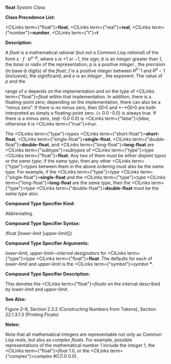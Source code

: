 **float** *System Class* 



**Class Precedence List:** 



<ClLinks  term={"float"}><b>float</b></ClLinks>, <ClLinks  term={"real"}><b>real</b></ClLinks>, <ClLinks  term={"number"}><b>number</b></ClLinks>, <ClLinks  term={"t"}><b>t</b></ClLinks> 



**Description:** 



A <i>float</i> is a mathematical rational (but <i>not</i> a Common Lisp <i>rational</i>) of the form <i>s · f · b<sup>e−p</sup></i>, where <i>s</i> is +1 or <i>−</i>1, the <i>sign</i>; <i>b</i> is an <i>integer</i> greater than 1, the <i>base</i> or <i>radix</i> of the representation; <i>p</i> is a positive <i>integer</i> , the <i>precision</i> (in base-<i>b</i> digits) of the <i>float</i>; <i>f</i> is a positive <i>integer</i> between <i>b<sup>p−</sup></i>1 and <i>b<sup>p</sup> −</i> 1 (inclusive), the significand; and <i>e</i> is an <i>integer</i> , the exponent. The value of <i>p</i> and the 



range of *e* depends on the implementation and on the type of <ClLinks  term={"float"}><i>float</i></ClLinks> within that implementation. In addition, there is a floating-point zero; depending on the implementation, there can also be a “minus zero”. If there is no minus zero, then 0▷0 and *−*0▷0 are both interpreted as simply a floating-point zero. (= 0.0 -0.0) is always true. If there is a minus zero, (eql -0.0 0.0) is <ClLinks  term={"false"}><i>false</i></ClLinks>, otherwise it is <ClLinks  term={"true"}><i>true</i></ClLinks>. 



The <ClLinks  term={"type"}><i>types</i></ClLinks> <ClLinks  term={"short-float"}><b>short-float</b></ClLinks>, <ClLinks  term={"single-float"}><b>single-float</b></ClLinks>, <ClLinks  term={"double-float"}><b>double-float</b></ClLinks>, and <ClLinks  term={"long-float"}><b>long-float</b></ClLinks> are <ClLinks  term={"subtype"}><i>subtypes</i></ClLinks> of <ClLinks  term={"type"}><i>type</i></ClLinks> <ClLinks  term={"float"}><b>float</b></ClLinks>. Any two of them must be either *disjoint types* or the *same type*; if the *same type*, then any other <ClLinks  term={"type"}><i>types</i></ClLinks> between them in the above ordering must also be the *same type*. For example, if the <ClLinks  term={"type"}><i>type</i></ClLinks> <ClLinks  term={"single-float"}><b>single-float</b></ClLinks> and the <ClLinks  term={"type"}><i>type</i></ClLinks> <ClLinks  term={"long-float"}><b>long-float</b></ClLinks> are the *same type*, then the <ClLinks  term={"type"}><i>type</i></ClLinks> <ClLinks  term={"double-float"}><b>double-float</b></ClLinks> must be the *same type* also. 



**Compound Type Specifier Kind:** 



Abbreviating. 



**Compound Type Specifier Syntax:** 



(float [*lower-limit* [*upper-limit*]]) 



**Compound Type Specifier Arguments:** 



*lower-limit*, *upper-limit*—*interval designators* for <ClLinks  term={"type"}><i>type</i></ClLinks> <ClLinks  term={"float"}><b>float</b></ClLinks>. The defaults for each of *lower-limit* and *upper-limit* is the <ClLinks  term={"symbol"}><i>symbol</i></ClLinks> **\***. 



**Compound Type Specifier Description:** 



This denotes the <ClLinks  term={"float"}><i>floats</i></ClLinks> on the interval described by *lower-limit* and *upper-limit*. 







 



 



**See Also:** 



Figure 2–9, Section 2.3.2 (Constructing Numbers from Tokens), Section 22.1.3.1.3 (Printing Floats) 



**Notes:** 



Note that all mathematical integers are representable not only as Common Lisp *reals*, but also as *complex floats*. For example, possible representations of the mathematical number 1 include the *integer* 1, the <ClLinks  term={"float"}><i>float</i></ClLinks> 1.0, or the <ClLinks  term={"complex"}><i>complex</i></ClLinks> #C(1.0 0.0). 



